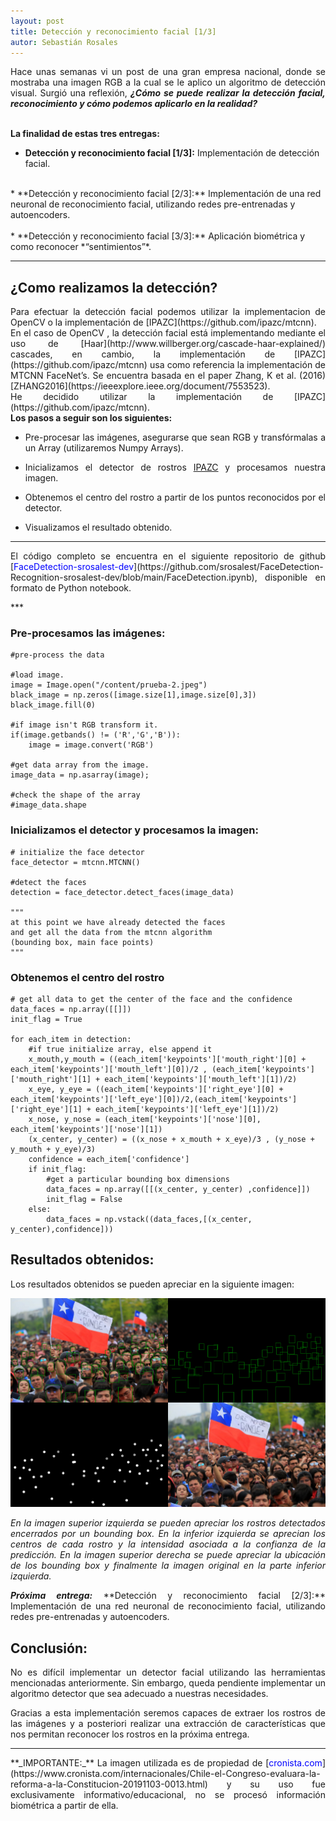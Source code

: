 ```yaml
---
layout: post
title: Detección y reconocimiento facial [1/3]
autor: Sebastián Rosales
---
```


<p align=justify>
    Hace unas semanas vi un post de una gran empresa nacional, donde se mostraba una imagen RGB a la cual se le aplico 
    un algoritmo de detección visual. Surgió una reflexión, <strong><i>¿Cómo se puede realizar la detección facial, reconocimiento y cómo podemos aplicarlo en la realidad?</i></strong>
    <br/>
    <br/>
</p>

**La finalidad de estas tres entregas:**
* **Detección y reconocimiento facial [1/3]:**  Implementación de detección facial.<br/>
<br/>
* **Detección y reconocimiento facial [2/3]:** Implementación de una red neuronal de reconocimiento facial, utilizando redes pre-entrenadas y autoencoders.<br/>
<br/>
* **Detección y reconocimiento facial [3/3]:**  Aplicación biométrica y como reconocer *“sentimientos”*.<br/>

***

## ¿Como realizamos la detección? 

<div style="text-align: justify" markdown="1">Para efectuar la detección facial podemos utilizar la implementacion de OpenCV o la implementación de 
[IPAZC](https://github.com/ipazc/mtcnn).
</div>

<div style="text-align: justify" markdown="1">En el caso de OpenCV , la detección facial está implementando mediante el uso de [Haar](http://www.willberger.org/cascade-haar-explained/) cascades, en cambio, la implementación de [IPAZC](https://github.com/ipazc/mtcnn) usa como referencia la implementación de MTCNN FaceNet’s. Se encuentra basada en el paper Zhang, K et al. (2016) [ZHANG2016](https://ieeexplore.ieee.org/document/7553523).
</div>

<div style="text-align: justify" markdown="1">He decidido utilizar la implementación de [IPAZC](https://github.com/ipazc/mtcnn).
</div>

<div style="text-align: justify" markdown="1"> <strong>Los pasos a seguir son los siguientes: </strong>

* Pre-procesar las imágenes, asegurarse que sean RGB y transfórmalas a un Array (utilizaremos Numpy Arrays). 

* Inicializamos el detector de rostros [IPAZC](https://github.com/ipazc/mtcnn) y procesamos nuestra imagen.

* Obtenemos el centro del rostro a partir de los puntos reconocidos por el detector. 

* Visualizamos el resultado obtenido. 

</div>

***
<p class="message" align=justify markdown="1">
 El código completo se encuentra en el siguiente repositorio de github [<span style="color:blue">FaceDetection-srosalest-dev</span>](https://github.com/srosalest/FaceDetection-Recognition-srosalest-dev/blob/main/FaceDetection.ipynb), disponible en formato de Python notebook.
</p>
***

### Pre-procesamos las imágenes:

```
#pre-process the data

#load image.
image = Image.open("/content/prueba-2.jpeg")
black_image = np.zeros([image.size[1],image.size[0],3])
black_image.fill(0)

#if image isn't RGB transform it.
if(image.getbands() != ('R','G','B')):
    image = image.convert('RGB')

#get data array from the image.
image_data = np.asarray(image);

#check the shape of the array
#image_data.shape
```

### Inicializamos el detector y procesamos la imagen:
```
# initialize the face detector
face_detector = mtcnn.MTCNN()

#detect the faces
detection = face_detector.detect_faces(image_data)

"""
at this point we have already detected the faces 
and get all the data from the mtcnn algorithm 
(bounding box, main face points)
"""
```

### Obtenemos el centro del rostro
```{python, attr.source='.numberLines'}
# get all data to get the center of the face and the confidence
data_faces = np.array([[]])
init_flag = True

for each_item in detection:
    #if true initialize array, else append it
    x_mouth,y_mouth = ((each_item['keypoints']['mouth_right'][0] + each_item['keypoints']['mouth_left'][0])/2 , (each_item['keypoints']['mouth_right'][1] + each_item['keypoints']['mouth_left'][1])/2)
    x_eye, y_eye = ((each_item['keypoints']['right_eye'][0] + each_item['keypoints']['left_eye'][0])/2,(each_item['keypoints']['right_eye'][1] + each_item['keypoints']['left_eye'][1])/2)
    x_nose, y_nose = (each_item['keypoints']['nose'][0], each_item['keypoints']['nose'][1])
    (x_center, y_center) = ((x_nose + x_mouth + x_eye)/3 , (y_nose + y_mouth + y_eye)/3)
    confidence = each_item['confidence']
    if init_flag:
        #get a particular bounding box dimensions
        data_faces = np.array([[(x_center, y_center) ,confidence]])
        init_flag = False
    else:
        data_faces = np.vstack((data_faces,[(x_center, y_center),confidence]))
```

## Resultados obtenidos:

<div style="text-align: justify" markdown="1">Los resultados obtenidos se pueden apreciar en la siguiente imagen: 
</div>

 <p align="center">
  <img width="800" src="/assets/facedetection.png">
</p>

<div style="text-align: justify" markdown="1"><i>En la imagen superior izquierda se pueden apreciar los rostros detectados encerrados por un bounding box. En la inferior izquierda se aprecian los centros de cada rostro y la intensidad asociada a la confianza de la predicción. En la imagen superior derecha se puede apreciar la ubicación de los bounding box y finalmente la imagen original en la parte inferior izquierda.</i>
</div>

<p class="message" align=justify markdown="1"><strong><i>Próxima entrega:</i></strong>  **Detección y reconocimiento facial [2/3]:** Implementación de una red neuronal de reconocimiento facial, utilizando redes pre-entrenadas y autoencoders. 
</p>

## Conclusión: 
<div style="text-align: justify" markdown="1">No es difícil implementar un detector facial utilizando las herramientas mencionadas anteriormente. Sin embargo, queda pendiente implementar un algoritmo detector que sea adecuado a nuestras necesidades. 

Gracias a esta implementación seremos capaces de extraer los rostros de las imágenes y a posteriori realizar una extracción de características que nos permitan reconocer los rostros en la próxima entrega.
</div>

***
<p class="message" align=justify markdown="1">
**_IMPORTANTE:_** La imagen utilizada es de propiedad de [<span style="color:blue">cronista.com</span>](https://www.cronista.com/internacionales/Chile-el-Congreso-evaluara-la-reforma-a-la-Constitucion-20191103-0013.html) y su uso fue exclusivamente informativo/educacional, no se procesó información biométrica a partir de ella.
</p>

